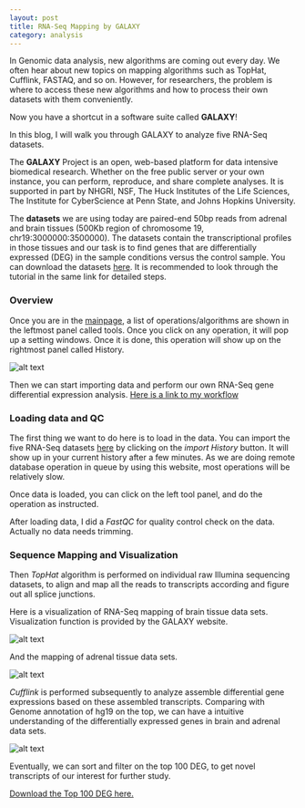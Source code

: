 ```yaml
---
layout: post
title: RNA-Seq Mapping by GALAXY
category: analysis
---
```


In Genomic data analysis, new algorithms are coming out every day. We often hear about new topics on mapping algorithms such as TopHat, Cufflink, FASTAQ, and so on. However, for researchers, the problem is where to access these new algorithms and how to process their own datasets with them conveniently. 

Now you have a shortcut in a software suite called **GALAXY**! 

In this blog, I will walk you through GALAXY to analyze five RNA-Seq datasets. 


The **GALAXY** Project is an open, web-based platform for data intensive biomedical research. Whether on the free public server or your own instance, you can perform, reproduce, and share complete analyses. It is supported in part by NHGRI, NSF, The Huck Institutes of the Life Sciences, The Institute for CyberScience at Penn State, and Johns Hopkins University. 

The **datasets** we are using today are paired-end 50bp reads from adrenal and brain tissues (500Kb region of chromosome 19, chr19:3000000:3500000). The datasets contain the transcriptional profiles in those tissues and our task is to find genes that are differentially expressed (DEG) in the sample conditions versus the control sample. You can download the datasets [here](https://usegalaxy.org/u/jeremy/p/galaxy-rna-seq-analysis-exercise). It is recommended to look through the tutorial in the same link for detailed steps. 

### Overview

Once you are in the [mainpage](https://usegalaxy.org/), a list of operations/algorithms are shown in the leftmost panel called tools. Once you click on any operation, it will pop up a setting windows. Once it is done, this operation will show up on the rightmost panel called History. 

![alt text](https://rawgit.com/jinzhenfan/jinzhenfan.github.io/master/images/GALAXY/ss1.png)

Then we can start importing data and perform our own RNA-Seq gene differential expression analysis. 
[Here is a link to my workflow](https://usegalaxy.org/u/galaxygirl/h/imported-rna-seq-exercise-datasets)

### Loading data and QC

The first thing we want to do here is to load in the data. You can import the five RNA-Seq datasets [here](https://usegalaxy.org/u/jeremy/p/galaxy-rna-seq-analysis-exercise) by clicking on the _import History_ button. It will show up in your current history after a few minutes. As we are doing remote database operation in queue by using this website, most operations will be relatively slow. 

Once data is loaded, you can click on the left tool panel, and do the operation as instructed. 

After loading data, I did a _FastQC_ for quality control check on the data. Actually no data needs trimming. 

### Sequence Mapping and Visualization

Then _TopHat_ algorithm is performed on individual raw Illumina sequencing datasets, to align and map all the reads to transcripts according and figure out all splice junctions.

Here is a visualization of RNA-Seq mapping of brain tissue data sets. Visualization function is provided by the GALAXY website.

![alt text](https://rawgit.com/jinzhenfan/jinzhenfan.github.io/master/images/GALAXY/ss3.png)

And the mapping of adrenal tissue data sets.

![alt text](https://rawgit.com/jinzhenfan/jinzhenfan.github.io/master/images/GALAXY/ss4.png)

_Cufflink_ is performed subsequently to analyze assemble differential gene expressions based on these assembled transcripts. Comparing with Genome annotation of hg19 on the top, we can have a intuitive understanding of the differentially expressed genes in brain and adrenal data sets.

![alt text](https://rawgit.com/jinzhenfan/jinzhenfan.github.io/master/images/GALAXY/ss5.png)

Eventually, we can sort and filter on the top 100 DEG, to get novel transcripts of our interest for further study. 

[Download the Top 100 DEG here.](https://github.com/jinzhenfan/jinzhenfan.github.io/blob/master/scripts/GALAXY/Top100DEGCuffDiff.txt)














